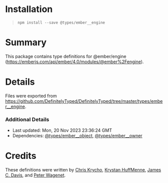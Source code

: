 # Installation
> `npm install --save @types/ember__engine`

# Summary
This package contains type definitions for @ember/engine (https://emberjs.com/api/ember/4.0/modules/@ember%2Fengine).

# Details
Files were exported from https://github.com/DefinitelyTyped/DefinitelyTyped/tree/master/types/ember__engine.

### Additional Details
 * Last updated: Mon, 20 Nov 2023 23:36:24 GMT
 * Dependencies: [@types/ember__object](https://npmjs.com/package/@types/ember__object), [@types/ember__owner](https://npmjs.com/package/@types/ember__owner)

# Credits
These definitions were written by [Chris Krycho](https://github.com/chriskrycho), [Krystan HuffMenne](https://github.com/gitKrystan), [James C. Davis](https://github.com/jamescdavis), and [Peter Wagenet](https://github.com/wagenet).
